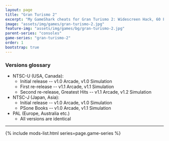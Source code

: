 ```yaml
---
layout: page
title: "Gran Turismo 2"
excerpt: "My GameShark cheats for Gran Turismo 2: Widescreen Hack, 60 FPS, Metric system."
image: "assets/img/games/gran-turismo-2.jpg"
feature-img: "assets/img/games/bg/gran-turismo-2.jpg"
parent-series: "consoles"
game-series: "gran-turismo-2"
order: 1
bootstrap: true
---
```


### Versions glossary
* NTSC-U (USA, Canada):
  * Initial release -- v1.0 Arcade, v1.0 Simulation
  * First re-release -- v1.1 Arcade, v1.1 Simulation
  * Second re-release, Greatest Hits -- v1.1 Arcade, v1.2 Simulation
* NTSC-J (Japan, Asia):
  * Initial release -- v1.0 Arcade, v1.0 Simulation
  * PSone Books -- v1.0 Arcade, v1.1 Simulation
* PAL (Europe, Australia etc.)
  * All versions are identical

***

{% include mods-list.html series=page.game-series %}
